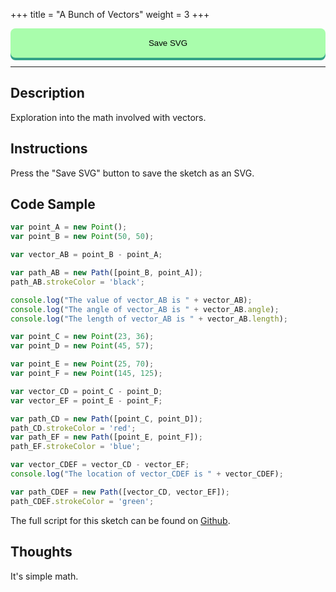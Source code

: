+++
title = "A Bunch of Vectors"
weight = 3
+++

<style>

#dom-gui {

    display: flex;
    justify-content: center;
    gap: 1rem;

}

button {

    padding: 1rem;
    cursor: pointer;

    background: #A9FDAC;

    border-radius: .5rem;

    outline: none;
    border: none;

    transition-duration: 0.2s;

    width: 100%;

    box-shadow: 0 4px #32A287;

}

button:hover {

    background: #DFFFC7;

}

button:active {

    background: #32A287;

    transform: translateY(4px);

}

</style>

<!-- Load the Paper.js library -->
<script type = "text/javascript" src = "../../scripts/libs/paperjs/paper-full.min.js"></script>

<!-- Load the Sketch -->
<script type = "text/paperscript" canvas = "paper-canvas">

/*
 * Title:   A Bunch of Vectors
 * Author:  hamzberg
 * Version: 1.1
 * Date:    08 September 2023
 *
 * Description:
 *   -
 */

var point_A = new Point();
var point_B = new Point(50, 50);

var vector_AB = point_B - point_A;

var path_AB = new Path([point_B, point_A]);
path_AB.strokeColor = 'black';

console.log("The value of vector_AB is " + vector_AB);
console.log("The angle of vector_AB is " + vector_AB.angle);
console.log("The length of vector_AB is " + vector_AB.length);

var point_C = new Point(23, 36);
var point_D = new Point(45, 57);

var point_E = new Point(25, 70);
var point_F = new Point(145, 125);

var vector_CD = point_C - point_D;
var vector_EF = point_E - point_F;

var path_CD = new Path([point_C, point_D]);
path_CD.strokeColor = 'red';
var path_EF = new Path([point_E, point_F]);
path_EF.strokeColor = 'blue';

var vector_CDEF = vector_CD - vector_EF;
console.log("The location of vector_CDEF is " + vector_CDEF);

var path_CDEF = new Path([vector_CD, vector_EF]);
path_CDEF.strokeColor = 'green';

// Function to export SVG
function exportSVG() {

    // Create a new SVG export item:
    var svg = project.exportSVG({ asString: true });

    // Create a Blob from the SVG string:
    var blob = new Blob([svg], { type: 'image/svg+xml' });

    var currentDate = new Date();

    // Create a download link and trigger the click event:
    var link = document.createElement('a');
    link.href = window.URL.createObjectURL(blob);
    link.download = "a-bunch-of-vectors_" + currentDate.getDate() +
                    "-" + (currentDate.getMonth() + 1) +
                    "-" + currentDate.getFullYear() +
                    "_" + currentDate.getMilliseconds() +
                    ".svg";
    link.click();

}

// Event listener for the export button
document.getElementById('exportButton').addEventListener('click', exportSVG);

</script>

<!-- Insert the Sketch -->
<canvas id="paper-canvas" resize style="width:100%;"></canvas>

<div id="dom-gui">
    <button id="exportButton"> Save SVG </button>
</div>

<hr>

## Description

Exploration into the math involved with vectors.

## Instructions

Press the "Save SVG" button to save the sketch as an SVG.

## Code Sample

```javascript
var point_A = new Point();
var point_B = new Point(50, 50);

var vector_AB = point_B - point_A;

var path_AB = new Path([point_B, point_A]);
path_AB.strokeColor = 'black';

console.log("The value of vector_AB is " + vector_AB);
console.log("The angle of vector_AB is " + vector_AB.angle);
console.log("The length of vector_AB is " + vector_AB.length);

var point_C = new Point(23, 36);
var point_D = new Point(45, 57);

var point_E = new Point(25, 70);
var point_F = new Point(145, 125);

var vector_CD = point_C - point_D;
var vector_EF = point_E - point_F;

var path_CD = new Path([point_C, point_D]);
path_CD.strokeColor = 'red';
var path_EF = new Path([point_E, point_F]);
path_EF.strokeColor = 'blue';

var vector_CDEF = vector_CD - vector_EF;
console.log("The location of vector_CDEF is " + vector_CDEF);

var path_CDEF = new Path([vector_CD, vector_EF]);
path_CDEF.strokeColor = 'green';
```

The full script for this sketch can be found on [Github](https://github.com/hamzberg/cc-site).

## Thoughts

It's simple math.
